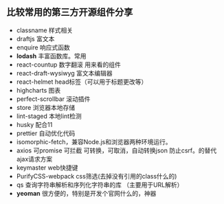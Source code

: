 ## 比较常用的第三方开源组件分享

- classname  样式相关
- draftjs 富文本
- enquire 响应式函数
- **lodash** 丰富函数库。常用
- react-countup 数字翻滚 用来看的组件
- react-draft-wysiwyg 富文本编辑器
- react-helmet head标签（可以用于标题更改等）
- highcharts 图表
- perfect-scrollbar 滚动插件
- store 浏览器本地存储
- lint-staged 本地lint检测
- husky 配合11
- prettier 自动优化代码
- isomorphic-fetch，兼容Node.js和浏览器两种环境运行。
- axios 可promise 可拦截 可转换，可取消，自动转换json 防止csrf。的替代ajax请求方案
- keymaster web快捷键
- PurifyCSS-webpack css筛选(去掉没有引用的class什么的)
- qs 查询字符串解析和序列化字符串的库 （主要用于URL解析）
- **yeoman** 很方便的，特别是开发个官网什么的，神器

